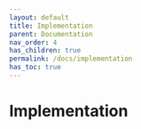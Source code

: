 ```yaml
---
layout: default
title: Implementation
parent: Documentation
nav_order: 4
has_children: true
permalink: /docs/implementation
has_toc: true
---
```


# Implementation

